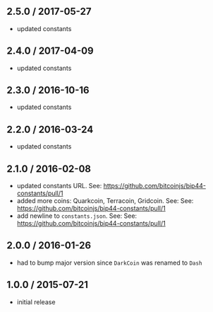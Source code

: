 2.5.0 / 2017-05-27
------------------
- updated constants

2.4.0 / 2017-04-09
------------------
- updated constants

2.3.0 / 2016-10-16
------------------
- updated constants

2.2.0 / 2016-03-24
------------------
- updated constants

2.1.0 / 2016-02-08
------------------
- updated constants URL. See: https://github.com/bitcoinjs/bip44-constants/pull/1
- added more coins: Quarkcoin, Terracoin, Gridcoin. See: See: https://github.com/bitcoinjs/bip44-constants/pull/1
- add newline to `constants.json`. See: See: https://github.com/bitcoinjs/bip44-constants/pull/1

2.0.0 / 2016-01-26
------------------
- had to bump major version since `DarkCoin` was renamed to `Dash`

1.0.0 / 2015-07-21
------------------
- initial release

